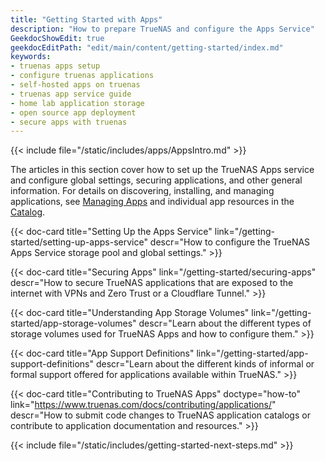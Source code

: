 ```yaml
---
title: "Getting Started with Apps"
description: "How to prepare TrueNAS and configure the Apps Service"
GeekdocShowEdit: true
geekdocEditPath: "edit/main/content/getting-started/index.md"
keywords:
- truenas apps setup
- configure truenas applications
- self-hosted apps on truenas
- truenas app service guide
- home lab application storage
- open source app deployment
- secure apps with truenas
---
```


{{< include file="/static/includes/apps/AppsIntro.md" >}}

The articles in this section cover how to set up the TrueNAS Apps service and configure global settings, securing applications, and other general information.
For details on discovering, installing, and managing applications, see [Managing Apps](/managing-apps/) and individual app resources in the [Catalog](/catalog/).

<div class="docs-sections" id="getting-started-app-links">

{{< doc-card title="Setting Up the Apps Service" link="/getting-started/setting-up-apps-service"
descr="How to configure the TrueNAS Apps Service storage pool and global settings." >}}

{{< doc-card title="Securing Apps" link="/getting-started/securing-apps"
descr="How to secure TrueNAS applications that are exposed to the internet with VPNs and Zero Trust or a Cloudflare Tunnel." >}}

{{< doc-card title="Understanding App Storage Volumes" link="/getting-started/app-storage-volumes"
descr="Learn about the different types of storage volumes used for TrueNAS Apps and how to configure them." >}}

{{< doc-card title="App Support Definitions" link="/getting-started/app-support-definitions"
descr="Learn about the different kinds of informal or formal support offered for applications available within TrueNAS." >}}

{{< doc-card title="Contributing to TrueNAS Apps" doctype="how-to" link="https://www.truenas.com/docs/contributing/applications/"
descr="How to submit code changes to TrueNAS application catalogs or contribute to application documentation and resources." >}}

</div>

{{< include file="/static/includes/getting-started-next-steps.md" >}}
